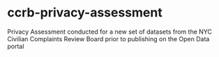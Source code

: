 # ccrb-privacy-assessment
Privacy Assessment conducted for a new set of datasets from the NYC Civilian Complaints Review Board prior to publishing on the Open Data portal
